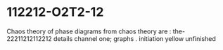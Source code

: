 # 112212-O2T2-12
Chaos theory of phase diagrams from chaos theory are :  the-22211212112212 details channel one; graphs . initiation yellow unfinished

